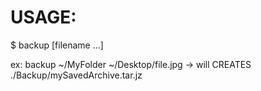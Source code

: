 # USAGE: 
$ backup [filename ...]

ex: backup ~/MyFolder ~/Desktop/file.jpg  -> will CREATES  ./Backup/mySavedArchive.tar.jz


